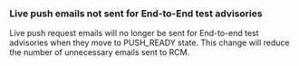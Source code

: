 ### Live push emails not sent for End-to-End test advisories

Live push request emails will no longer be sent for End-to-end
test advisories when they move to PUSH\_READY state. This change
will reduce the number of unnecessary emails sent to RCM.
